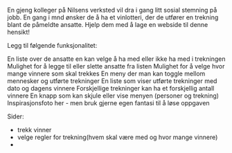 En gjeng kolleger på Nilsens verksted vil dra i gang litt sosial stemning på jobb. En gang i mnd ønsker de å ha et vinlotteri, der de utfører en trekning blant de påmeldte ansatte. Hjelp dem med å lage en webside til denne hensikt!

Legg til følgende funksjonalitet:

En liste over de ansatte en kan velge å ha med eller ikke ha med i trekningen
Mulighet for å legge til eller slette ansatte fra listen
Mulighet for å velge hvor mange vinnere som skal trekkes
En meny der man kan toggle mellom mennesker og utførte trekninger
En liste som viser utførte trekninger med dato og dagens vinnere
Forskjellige trekninger kan ha et forskjellig antall vinnere
En knapp som kan skjule eller vise menyen (personer og trekning)
Inspirasjonsfoto her - men bruk gjerne egen fantasi til å løse oppgaven

Sider:
 - trekk vinner
 - velge regler for trekning(hvem skal være med og hvor mange vinnere)
 -

